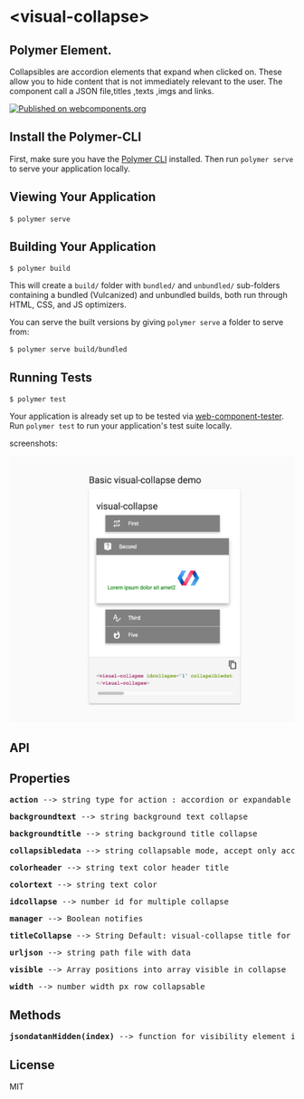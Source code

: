 # \<visual-collapse\>

## Polymer Element.
Collapsibles are accordion elements that expand when clicked on. These allow you to hide content that is not immediately relevant to the user. The component call a JSON file,titles ,texts ,imgs and links.

[![Published on webcomponents.org](https://img.shields.io/badge/webcomponents.org-published-blue.svg)](https://www.webcomponents.org/element/vitantonioc/visual-collapse)


## Install the Polymer-CLI

First, make sure you have the [Polymer CLI](https://www.npmjs.com/package/polymer-cli) installed. Then run `polymer serve` to serve your application locally.

## Viewing Your Application

```
$ polymer serve
```

## Building Your Application

```
$ polymer build
```

This will create a `build/` folder with `bundled/` and `unbundled/` sub-folders
containing a bundled (Vulcanized) and unbundled builds, both run through HTML,
CSS, and JS optimizers.

You can serve the built versions by giving `polymer serve` a folder to serve
from:

```
$ polymer serve build/bundled
```

## Running Tests

```
$ polymer test
```

Your application is already set up to be tested via [web-component-tester](https://github.com/Polymer/web-component-tester). Run `polymer test` to run your application's test suite locally.

screenshots:

![alt tag](https://github.com/vitantonioc/visual-collapse/blob/master/visual-collapse.jpg)


## API
## Properties
<pre><b>action</b> --> string type for action : accordion or expandable</pre>
<pre><b>backgroundtext</b> --> string background text collapse</pre>
<pre><b>backgroundtitle</b> --> string background title collapse</pre>
<pre><b>collapsibledata</b> --> string collapsable mode, accept only accordion or expandable</pre>
<pre><b>colorheader</b> --> string text color header title</pre>
<pre><b>colortext</b> --> string text color</pre>
<pre><b>idcollapse</b> --> number id for multiple collapse</pre>
<pre><b>manager</b> --> Boolean notifies</pre>
<pre><b>titleCollapse</b> --> String Default: visual-collapse title for collapse</pre>
<pre><b>urljson</b> --> string path file with data</pre>
<pre><b>visible</b> --> Array positions into array visible in collapse</pre>
<pre><b>width</b> --> number width px row collapsable</pre>
## Methods
<pre><b>jsondatanHidden(index)</b> --> function for visibility element in collapse</pre>


## License
MIT

